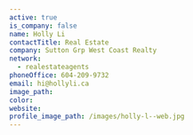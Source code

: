 ```yaml
---
active: true
is_company: false
name: Holly Li
contactTitle: Real Estate
company: Sutton Grp West Coast Realty
network:
  - realestateagents
phoneOffice: 604-209-9732
email: hi@hollyli.ca
image_path:
color:
website:
profile_image_path: /images/holly-l--web.jpg
---
```



